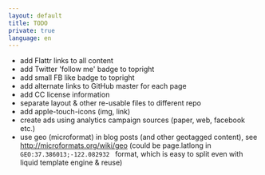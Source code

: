 ```yaml
---
layout: default
title: TODO
private: true
language: en
---
```

 - add Flattr links to all content
 - add Twitter 'follow me' badge to topright
 - add small FB like badge to topright
 - add alternate links to GitHub master for each page
 - add CC license information
 - separate layout & other re-usable files to different repo
 - add apple-touch-icons (img, link)
 - create ads using analytics campaign sources (paper, web, facebook etc.)
 - use geo (microformat) in blog posts (and other geotagged content), see http://microformats.org/wiki/geo (could be page.latlong in `GEO:37.386013;-122.082932
` format, which is easy to split even with liquid template engine & reuse)